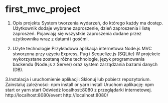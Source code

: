 # first_mvc_project
1. Opis projektu
   System tworzenia wydarzeń, do którego każdy ma dostęp. Użytkownik dodaje wybrane zaproszenie, dzień zaproszenia i listę zaproszeń. Pojawiają się wszystkie zaproszenia dodane przez użytkownika wraz z datami i gośćmi.

2. Użyte technologie
   Przykładowa aplikacja internetowa Node.js MVC stworzona przy użyciu Express, Pug i Sequelize.js (SQLite)
    W projekcie wykorzystane zostaną różne technologie, język programowania backendu (Node.js z Server) oraz system zarządzania bazami danych (DB).

 3.Instalacja i uruchomienie aplikacji:
   Sklonuj lub pobierz repozytorium.  
   Zainstaluj zależności:
npm install
or
yarn install
   Uruchom aplikację:
npm start
or 
yarn start
      Odwiedź localhost:8080 z przeglądarki internetowej.
      http://localhost:8080/event
      http://localhost:8080/

